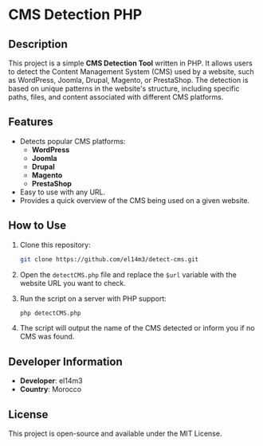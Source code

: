 # CMS Detection PHP

## Description

This project is a simple **CMS Detection Tool** written in PHP. It allows users to detect the Content Management System (CMS) used by a website, such as WordPress, Joomla, Drupal, Magento, or PrestaShop. The detection is based on unique patterns in the website's structure, including specific paths, files, and content associated with different CMS platforms.

## Features

- Detects popular CMS platforms:
  - **WordPress**
  - **Joomla**
  - **Drupal**
  - **Magento**
  - **PrestaShop**
- Easy to use with any URL.
- Provides a quick overview of the CMS being used on a given website.

## How to Use

1. Clone this repository:

   ```bash
   git clone https://github.com/el14m3/detect-cms.git
   ```
2. Open the `detectCMS.php` file and replace the `$url` variable with the website URL you want to check.
   
3. Run the script on a server with PHP support:
   
   ```bash
   php detectCMS.php
   ```
   
4. The script will output the name of the CMS detected or inform you if no CMS was found.

## Developer Information

- **Developer**: el14m3
- **Country**: Morocco

## License

This project is open-source and available under the MIT License.
